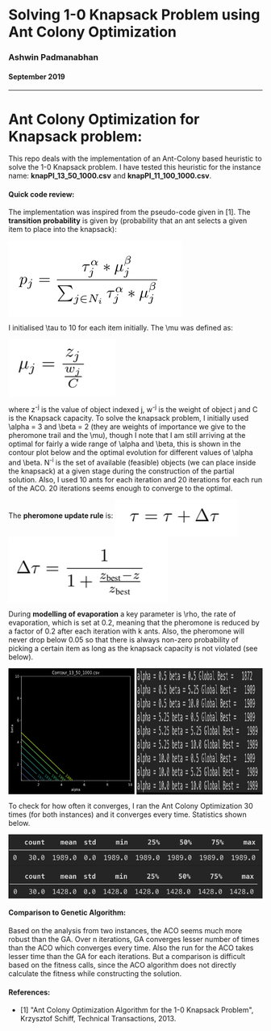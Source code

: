 # Solving 1-0 Knapsack Problem using Ant Colony Optimization
### Ashwin Padmanabhan
#### September 2019
---

Ant Colony Optimization for Knapsack problem:
=============================================

This repo deals with the implementation of an Ant-Colony based heuristic to solve the 1-0 Knapsack problem. I have tested this heuristic for the instance name: **knapPI\_13\_50\_1000.csv** and
**knapPI\_11\_100\_1000.csv**.

#### Quick code review: 

The implementation was inspired from the pseudo-code given in
\[1\]. The **transition probability** is given by (probability
that an ant selects a given item to place into the knapsack):

<img src="/Images/transprob.png" align="middle"> 

I initialised \tau to 10 for each item initially. The \mu was
defined as: 

<img src="/Images/mu.png" align="middle"> 
    
where z<sup>-j</sup> is the value of object indexed j, w<sup>-j</sup> is the weight of object j and C
is the Knapsack capacity. To solve the knapsack problem, I initially
used \alpha = 3 and \beta = 2 (they are weights of importance we
give to the pheromone trail and the \mu), though I note that I am
still arriving at the optimal for fairly a wide range of \alpha and
\beta, this is shown in the contour plot below and the optimal
evolution for different values of \alpha and \beta. N<sup>-i</sup> is the set
of available (feasible) objects (we can place inside the knapsack) at a
given stage during the construction of the partial solution. Also, I
used 10 ants for each iteration and 20 iterations for each run of the
ACO. 20 iterations seems enough to converge to the optimal.

The **pheromone update rule** is:
<img src="/Images/tau.png" align="middle" > 
<img src="/Images/deltatau.png" align="middle"> 

During **modelling of evaporation** a key parameter is \rho, the rate
of evaporation, which is set at 0.2, meaning that the pheromone is
reduced by a factor of 0.2 after each iteration with k ants. Also, the
pheromone will never drop below 0.05 so that there is always non-zero
probability of picking a certain item as long as the knapsack capacity
is not violated (see below).

<img src="/Images/contour.png" align="middle" width="250" height="250"> 
<img src="/Images/alpha_beta_transition.png" align="middle" width="250" height="250"> 

To check for how often it converges, I ran the Ant Colony Optimization
30 times (for both instances) and it converges every time. Statistics
shown below.

<img src="/Images/summary.png" align="middle"> 
<img src="/Images/summary_oneinstances.png" align="middle"> 


#### Comparison to Genetic Algorithm: 

Based on the analysis from two instances, the ACO seems much more robust
than the GA. Over n iterations, GA converges lesser number of times
than the ACO which converges every time. Also the run for the ACO takes
lesser time than the GA for each iterations. But a comparison is
difficult based on the fitness calls, since the ACO algorithm does not
directly calculate the fitness while constructing the solution.

#### References:

* \[1\]  "Ant Colony Optimization Algorithm for the 1-0 Knapsack Problem", Krzysztof Schiff, Technical Transactions, 2013.
